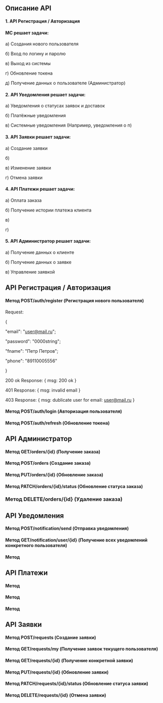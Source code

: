 ## Описание API
#### 1. API Регистрация / Авторизация
#### МС решает задачи:
 а) Создания нового пользователя 
 
 б) Вход по логину и паролю
 
 в) Выход из системы
 
 г) Обновление токена

 д) Получение данных о пользователе (Администратор)

#### 2. API Уведомления решает задачи:
 а) Уведомления о статусах заявок и доставок
 
 б) Платёжные уведомления
 
 в) Системные уведомления (Например, уведомления о п)

#### 3. API Заявки решает задачи:
 а) Создание заявки
 
б) 
 
 в) Изменение заявки
 
 г) Отмена заявки

#### 4. API Платежи решает задачи:
 а) Оплата заказа
 
 б) Получение истории платежа клиента
 
 в)
 
 г)

#### 5. API Администратор решает задачи:
 а) Получение данных о клиенте

 б) Получение данных о заявке
 
 в) Управление заявкой

## API Регистрация / Авторизация

#### Метод POST/auth/register (Регистрация нового пользователя)
 Request:

 {

 "email": "user@mail.ru";

 "password": "0000string";

 "fname": "Петр Петров";

 "phone": "89110005556"

 }

 200 ok
 Response:
 {
 msg: 200 ok
 }

 401
 Response:
 {
 msg: invalid email 
 }

 403
 Response:
 {
 msg: dublicate user for email: user@mail.ru
 }

#### Метод POST/auth/login (Авторизация пользователя)

#### Метод POST/auth/refresh (Обновление токена)



## API Администратор 

#### Метод GET/orders/{id} (Получение заказа)

#### Метод POST/orders (Создание заказа)

#### Метод PUT/orders/{id} (Обновление заказа)

#### Метод PATCH/orders/{id}/status (Обновление статуса заказа)

### Метод DELETE/orders/{id} (Удаление заказа)



## API Уведомления

#### Метод POST/notification/send (Отправка уведомления)

#### Метод GET/notification/user/{id} (Получение всех уведомлений конкретного пользователя)

#### Метод 


## API Платежи

#### Метод 

#### Метод

#### Метод



## API Заявки

#### Метод POST/requests (Создание заявки)

#### Метод GET/requests/my (Получение заявок текущего пользователя)

#### Метод GET/requests/{id} (Получение конкретной заявки)

#### Метод PUT/requests/{id} (Обновление заявки)

#### Метод PATCH/requests/{id}/status (Обновление статуса заявки)

#### Метод DELETE/requests/{id} (Отмена заявки)
